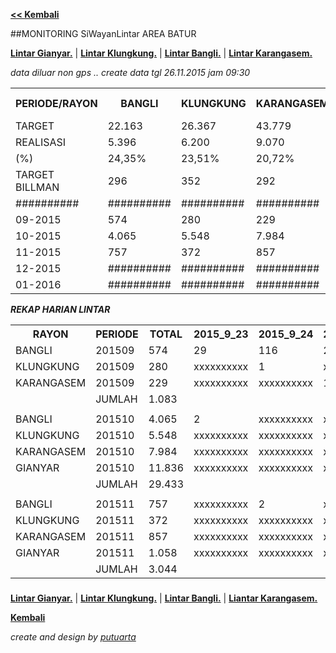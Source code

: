 **[<< Kembali](http://areabatur.github.io/3mm.3atur/)**

##MONITORING SiWayanLintar AREA BATUR

**[Lintar Gianyar.](https://github.com/areabatur/3mm.3atur/blob/master/lintar/gia.lintar.112015.markdown )** | 
**[Lintar Klungkung.](https://github.com/areabatur/3mm.3atur/blob/master/lintar/klk.lintar.112015.markdown )** | 
**[Lintar Bangli.](https://github.com/areabatur/3mm.3atur/blob/master/lintar/ban.lintar.112015.markdown )** | 
**[Lintar Karangasem.](https://github.com/areabatur/3mm.3atur/blob/master/lintar/kar.lintar.112015.markdown )**

_data diluar non gps .. create data tgl 26.11.2015 jam 09:30_


<table><tbody><tr><th>PERIODE/RAYON</th><th>BANGLI</th><th>KLUNGKUNG</th><th>KARANGASEM</th><th>GIANYAR</th><th> AREA BATUR </th></tr><tr><td>TARGET</td><td>22.163</td><td>26.367</td><td>43.779</td><td>55.792</td><td> 148.101 </td></tr><tr><td>REALISASI</td><td> 5.396 </td><td> 6.200 </td><td> 9.070 </td><td> 12.894 </td><td> 33.560 </td></tr><tr><td>(%)</td><td>24,35%</td><td>23,51%</td><td>20,72%</td><td>23,11%</td><td>22,66%</td></tr><tr><td>TARGET BILLMAN</td><td>296</td><td>352</td><td>292</td><td>259</td><td> 1.199 </td></tr><tr><td>##########</td><td>##########</td><td>##########</td><td>##########</td><td>##########</td><td>##########</td></tr><tr><td>09-2015</td><td> 574 </td><td> 280 </td><td> 229 </td><td>##########</td><td> 1.083 </td></tr><tr><td>10-2015</td><td> 4.065 </td><td> 5.548 </td><td> 7.984 </td><td> 11.836 </td><td> 29.433 </td></tr><tr><td>11-2015</td><td> 757 </td><td> 372 </td><td> 857 </td><td> 1.058 </td><td> 3.044 </td></tr><tr><td>12-2015</td><td>##########</td><td>##########</td><td>##########</td><td>##########</td><td>##########</td></tr><tr><td>01-2016</td><td>##########</td><td>##########</td><td>##########</td><td>##########</td><td>##########</td></tr></tbody></table>

***REKAP HARIAN LINTAR***

<table><tbody><tr><th>RAYON</th><th>PERIODE</th><th>TOTAL</th><th>2015_9_23</th><th>2015_9_24</th><th>2015_9_25</th><th>2015_9_26</th><th>2015_9_30</th><th>2015_10_1</th><th>2015_10_12</th><th>2015_10_13</th><th>2015_10_14</th><th>2015_10_15</th><th>2015_10_16</th><th>2015_10_17</th><th>2015_10_19</th><th>2015_10_20</th><th>2015_10_21</th><th>2015_10_22</th><th>2015_10_23</th><th>2015_10_24</th><th>2015_10_25</th><th>2015_10_26</th><th>2015_10_27</th><th>2015_10_28</th><th>2015_10_29</th><th>2015_10_30</th><th>2015_10_31</th><th>2015_11_1</th><th>2015_11_2</th><th>2015_11_3</th><th>2015_11_4</th><th>2015_11_5</th><th>2015_11_6</th><th>2015_11_7</th><th>2015_11_8</th><th>2015_11_19</th><th>2015_11_10</th><th>2015_11_11</th><th>2015_11_12</th><th>2015_11_13</th><th>2015_11_14</th><th>2015_11_15</th><th>2015_11_16</th><th>2015_11_17</th><th>2015_11_18</th><th>2015_11_9</th><th>2015_11_20</th><th>2015_11_21</th><th>2015_11_22</th><th>2015_11_23</th><th>2015_11_24</th><th>2015_11_25</th><th>2015_11_26</th></tr><tr><td>BANGLI</td><td>201509</td><td> 574 </td><td> 29 </td><td> 116 </td><td> 22 </td><td> xxxxxxxxxx </td><td> 1 </td><td> xxxxxxxxxx </td><td> 145 </td><td> 39 </td><td> 36 </td><td> 21 </td><td> 93 </td><td> 72 </td><td> xxxxxxxxxx </td><td> xxxxxxxxxx </td><td> xxxxxxxxxx </td><td> xxxxxxxxxx </td><td> xxxxxxxxxx </td><td> xxxxxxxxxx </td><td> xxxxxxxxxx </td><td> xxxxxxxxxx </td><td> xxxxxxxxxx </td><td> xxxxxxxxxx </td><td> xxxxxxxxxx </td><td> xxxxxxxxxx </td><td> xxxxxxxxxx </td><td> xxxxxxxxxx </td><td> xxxxxxxxxx </td><td> xxxxxxxxxx </td><td> xxxxxxxxxx </td><td> xxxxxxxxxx </td><td> xxxxxxxxxx </td><td> xxxxxxxxxx </td><td> xxxxxxxxxx </td><td> xxxxxxxxxx </td><td> xxxxxxxxxx </td><td> xxxxxxxxxx </td><td> xxxxxxxxxx </td><td> xxxxxxxxxx </td><td> xxxxxxxxxx </td><td> xxxxxxxxxx </td><td> xxxxxxxxxx </td><td> xxxxxxxxxx </td><td> xxxxxxxxxx </td><td> xxxxxxxxxx </td><td> xxxxxxxxxx </td><td> xxxxxxxxxx </td><td> xxxxxxxxxx </td><td> xxxxxxxxxx </td><td> xxxxxxxxxx </td><td> xxxxxxxxxx </td><td> xxxxxxxxxx </td></tr><tr><td>KLUNGKUNG</td><td>201509</td><td> 280 </td><td> xxxxxxxxxx </td><td> 1 </td><td> xxxxxxxxxx </td><td> xxxxxxxxxx </td><td> xxxxxxxxxx </td><td> 1 </td><td> xxxxxxxxxx </td><td> 50 </td><td> 47 </td><td> 181 </td><td> xxxxxxxxxx </td><td> xxxxxxxxxx </td><td> xxxxxxxxxx </td><td> xxxxxxxxxx </td><td> xxxxxxxxxx </td><td> xxxxxxxxxx </td><td> xxxxxxxxxx </td><td> xxxxxxxxxx </td><td> xxxxxxxxxx </td><td> xxxxxxxxxx </td><td> xxxxxxxxxx </td><td> xxxxxxxxxx </td><td> xxxxxxxxxx </td><td> xxxxxxxxxx </td><td> xxxxxxxxxx </td><td> xxxxxxxxxx </td><td> xxxxxxxxxx </td><td> xxxxxxxxxx </td><td> xxxxxxxxxx </td><td> xxxxxxxxxx </td><td> xxxxxxxxxx </td><td> xxxxxxxxxx </td><td> xxxxxxxxxx </td><td> xxxxxxxxxx </td><td> xxxxxxxxxx </td><td> xxxxxxxxxx </td><td> xxxxxxxxxx </td><td> xxxxxxxxxx </td><td> xxxxxxxxxx </td><td> xxxxxxxxxx </td><td> xxxxxxxxxx </td><td> xxxxxxxxxx </td><td> xxxxxxxxxx </td><td> xxxxxxxxxx </td><td> xxxxxxxxxx </td><td> xxxxxxxxxx </td><td> xxxxxxxxxx </td><td> xxxxxxxxxx </td><td> xxxxxxxxxx </td><td> xxxxxxxxxx </td><td> xxxxxxxxxx </td></tr><tr><td>KARANGASEM</td><td>201509</td><td> 229 </td><td> xxxxxxxxxx </td><td> xxxxxxxxxx </td><td> 1 </td><td> xxxxxxxxxx </td><td> xxxxxxxxxx </td><td> xxxxxxxxxx </td><td> 24 </td><td> 32 </td><td> 38 </td><td> 72 </td><td> 24 </td><td> 25 </td><td> 7 </td><td> 6 </td><td> xxxxxxxxxx </td><td> xxxxxxxxxx </td><td> xxxxxxxxxx </td><td> xxxxxxxxxx </td><td> xxxxxxxxxx </td><td> xxxxxxxxxx </td><td> xxxxxxxxxx </td><td> xxxxxxxxxx </td><td> xxxxxxxxxx </td><td> xxxxxxxxxx </td><td> xxxxxxxxxx </td><td> xxxxxxxxxx </td><td> xxxxxxxxxx </td><td> xxxxxxxxxx </td><td> xxxxxxxxxx </td><td> xxxxxxxxxx </td><td> xxxxxxxxxx </td><td> xxxxxxxxxx </td><td> xxxxxxxxxx </td><td> xxxxxxxxxx </td><td> xxxxxxxxxx </td><td> xxxxxxxxxx </td><td> xxxxxxxxxx </td><td> xxxxxxxxxx </td><td> xxxxxxxxxx </td><td> xxxxxxxxxx </td><td> xxxxxxxxxx </td><td> xxxxxxxxxx </td><td> xxxxxxxxxx </td><td> xxxxxxxxxx </td><td> xxxxxxxxxx </td><td> xxxxxxxxxx </td><td> xxxxxxxxxx </td><td> xxxxxxxxxx </td><td> xxxxxxxxxx </td><td> xxxxxxxxxx </td><td> xxxxxxxxxx </td></tr><tr><td> </td><td>JUMLAH</td><td> 1.083 </td><td> </td><td> </td><td> </td><td> </td><td> </td><td> </td><td> </td><td> </td><td> </td><td> </td><td> </td><td> </td><td> </td><td> </td><td> </td><td> </td><td> </td><td> </td><td> </td><td> </td><td> </td><td> </td><td> </td><td> </td><td> </td><td> </td><td> </td><td> </td><td> </td><td> </td><td> </td><td> </td><td> </td><td> </td><td> </td><td> </td><td> </td><td> </td><td> </td><td> </td><td> </td><td> </td><td> </td><td> </td><td> </td><td> </td><td> </td><td> </td><td> </td><td> </td><td> </td></tr><tr><td> </td><td> </td><td> </td><td> </td><td> </td><td> </td><td> </td><td> </td><td> </td><td> </td><td> </td><td> </td><td> </td><td> </td><td> </td><td> </td><td> </td><td> </td><td> </td><td> </td><td> </td><td> </td><td> </td><td> </td><td> </td><td> </td><td> </td><td> </td><td> </td><td> </td><td> </td><td> </td><td> </td><td> </td><td> </td><td> </td><td> </td><td> </td><td> </td><td> </td><td> </td><td> </td><td> </td><td> </td><td> </td><td> </td><td> </td><td> </td><td> </td><td> </td><td> </td><td> </td><td> </td><td> </td></tr><tr><td>BANGLI</td><td>201510</td><td> 4.065 </td><td> 2 </td><td> xxxxxxxxxx </td><td> xxxxxxxxxx </td><td> 2 </td><td> xxxxxxxxxx </td><td> xxxxxxxxxx </td><td> 21 </td><td> xxxxxxxxxx </td><td> xxxxxxxxxx </td><td> xxxxxxxxxx </td><td> 2 </td><td> 5 </td><td> 5 </td><td> 157 </td><td> xxxxxxxxxx </td><td> 54 </td><td> xxxxxxxxxx </td><td> 105 </td><td> 105 </td><td> 99 </td><td> 99 </td><td> 21 </td><td> 29 </td><td> 2 </td><td> 3 </td><td> 4 </td><td> 36 </td><td> xxxxxxxxxx </td><td> 32 </td><td> 139 </td><td> 294 </td><td> 230 </td><td> 190 </td><td> 304 </td><td> 429 </td><td> 9 </td><td> 226 </td><td> 77 </td><td> 210 </td><td> xxxxxxxxxx </td><td> 199 </td><td> 129 </td><td> 129 </td><td> 275 </td><td> 391 </td><td> 51 </td><td> xxxxxxxxxx </td><td> xxxxxxxxxx </td><td> xxxxxxxxxx </td><td> xxxxxxxxxx </td><td> xxxxxxxxxx </td></tr><tr><td>KLUNGKUNG</td><td>201510</td><td> 5.548 </td><td> xxxxxxxxxx </td><td> xxxxxxxxxx </td><td> xxxxxxxxxx </td><td> xxxxxxxxxx </td><td> xxxxxxxxxx </td><td> xxxxxxxxxx </td><td> xxxxxxxxxx </td><td> 4 </td><td> 1 </td><td> 31 </td><td> 133 </td><td> xxxxxxxxxx </td><td> 35 </td><td> xxxxxxxxxx </td><td> 52 </td><td> xxxxxxxxxx </td><td> xxxxxxxxxx </td><td> 3 </td><td> 5 </td><td> xxxxxxxxxx </td><td> xxxxxxxxxx </td><td> xxxxxxxxxx </td><td> 1 </td><td> xxxxxxxxxx </td><td> xxxxxxxxxx </td><td> xxxxxxxxxx </td><td> xxxxxxxxxx </td><td> 5 </td><td> 94 </td><td> 377 </td><td> 521 </td><td> 197 </td><td> 222 </td><td> 319 </td><td> 229 </td><td> 137 </td><td> 120 </td><td> 301 </td><td> 563 </td><td> 73 </td><td> 444 </td><td> 388 </td><td> 415 </td><td> 262 </td><td> 497 </td><td> 119 </td><td> xxxxxxxxxx </td><td> xxxxxxxxxx </td><td> xxxxxxxxxx </td><td> xxxxxxxxxx </td><td> xxxxxxxxxx </td></tr><tr><td>KARANGASEM</td><td>201510</td><td> 7.984 </td><td> xxxxxxxxxx </td><td> xxxxxxxxxx </td><td> xxxxxxxxxx </td><td> xxxxxxxxxx </td><td> xxxxxxxxxx </td><td> xxxxxxxxxx </td><td> xxxxxxxxxx </td><td> xxxxxxxxxx </td><td> xxxxxxxxxx </td><td> xxxxxxxxxx </td><td> xxxxxxxxxx </td><td> xxxxxxxxxx </td><td> 5 </td><td> 1 </td><td> 2 </td><td> 11 </td><td> 2 </td><td> 105 </td><td> 113 </td><td> 7 </td><td> 86 </td><td> 27 </td><td> 74 </td><td> 11 </td><td> 38 </td><td> 4 </td><td> 4 </td><td> 106 </td><td> 179 </td><td> 418 </td><td> 368 </td><td> 287 </td><td> 231 </td><td> 377 </td><td> 377 </td><td> 153 </td><td> 278 </td><td> 426 </td><td> 561 </td><td> 576 </td><td> 608 </td><td> 585 </td><td> 463 </td><td> 577 </td><td> 500 </td><td> 424 </td><td> xxxxxxxxxx </td><td> xxxxxxxxxx </td><td> xxxxxxxxxx </td><td> xxxxxxxxxx </td><td> xxxxxxxxxx </td></tr><tr><td>GIANYAR</td><td>201510</td><td> 11.836 </td><td> xxxxxxxxxx </td><td> xxxxxxxxxx </td><td> xxxxxxxxxx </td><td> xxxxxxxxxx </td><td> xxxxxxxxxx </td><td> xxxxxxxxxx </td><td> xxxxxxxxxx </td><td> xxxxxxxxxx </td><td> xxxxxxxxxx </td><td> xxxxxxxxxx </td><td> xxxxxxxxxx </td><td> xxxxxxxxxx </td><td> xxxxxxxxxx </td><td> 1 </td><td> xxxxxxxxxx </td><td> 3 </td><td> xxxxxxxxxx </td><td> 77 </td><td> 28 </td><td> 26 </td><td> 8 </td><td> 12 </td><td> 4 </td><td> 5 </td><td> 4 </td><td> 6 </td><td> 1 </td><td> </td><td> 29 </td><td> 87 </td><td> 56 </td><td> 79 </td><td> 17 </td><td> 829 </td><td> 781 </td><td> 833 </td><td> 1.111 </td><td> 1.453 </td><td> 1.104 </td><td> 313 </td><td> 1.180 </td><td> 897 </td><td> 1.083 </td><td> 530 </td><td> 753 </td><td> 526 </td><td> xxxxxxxxxx </td><td> xxxxxxxxxx </td><td> xxxxxxxxxx </td><td> xxxxxxxxxx </td><td> xxxxxxxxxx </td></tr><tr><td> </td><td>JUMLAH</td><td> 29.433 </td><td> </td><td> </td><td> </td><td> </td><td> </td><td> </td><td> </td><td> </td><td> </td><td> </td><td> </td><td> </td><td> </td><td> </td><td> </td><td> </td><td> </td><td> </td><td> </td><td> </td><td> </td><td> </td><td> </td><td> </td><td> </td><td> </td><td> </td><td> </td><td> </td><td> </td><td> </td><td> </td><td> </td><td> </td><td> </td><td> </td><td> </td><td> </td><td> </td><td> </td><td> </td><td> </td><td> </td><td> </td><td> </td><td> </td><td> </td><td> </td><td> </td><td> </td><td> </td></tr><tr><td> </td><td> </td><td> </td><td> </td><td> </td><td> </td><td> </td><td> </td><td> </td><td> </td><td> </td><td> </td><td> </td><td> </td><td> </td><td> </td><td> </td><td> </td><td> </td><td> </td><td> </td><td> </td><td> </td><td> </td><td> </td><td> </td><td> </td><td> </td><td> </td><td> </td><td> </td><td> </td><td> </td><td> </td><td> </td><td> </td><td> </td><td> </td><td> </td><td> </td><td> </td><td> </td><td> </td><td> </td><td> </td><td> </td><td> </td><td> </td><td> </td><td> </td><td> </td><td> </td><td> </td><td> </td></tr><tr><td>BANGLI</td><td>201511</td><td> 757 </td><td> xxxxxxxxxx </td><td> 2 </td><td> xxxxxxxxxx </td><td> xxxxxxxxxx </td><td> xxxxxxxxxx </td><td> xxxxxxxxxx </td><td> xxxxxxxxxx </td><td> xxxxxxxxxx </td><td> xxxxxxxxxx </td><td> xxxxxxxxxx </td><td> xxxxxxxxxx </td><td> xxxxxxxxxx </td><td> xxxxxxxxxx </td><td> xxxxxxxxxx </td><td> xxxxxxxxxx </td><td> 1 </td><td> xxxxxxxxxx </td><td> 1 </td><td> 1 </td><td> 3 </td><td> xxxxxxxxxx </td><td> xxxxxxxxxx </td><td> xxxxxxxxxx </td><td> xxxxxxxxxx </td><td> xxxxxxxxxx </td><td> xxxxxxxxxx </td><td> xxxxxxxxxx </td><td> xxxxxxxxxx </td><td> xxxxxxxxxx </td><td> xxxxxxxxxx </td><td> xxxxxxxxxx </td><td> xxxxxxxxxx </td><td> xxxxxxxxxx </td><td> xxxxxxxxxx </td><td> xxxxxxxxxx </td><td> xxxxxxxxxx </td><td> xxxxxxxxxx </td><td> xxxxxxxxxx </td><td> xxxxxxxxxx </td><td> xxxxxxxxxx </td><td> xxxxxxxxxx </td><td> xxxxxxxxxx </td><td> xxxxxxxxxx </td><td> xxxxxxxxxx </td><td> xxxxxxxxxx </td><td> xxxxxxxxxx </td><td> 168 </td><td> 191 </td><td> 244 </td><td> 128 </td><td> 18 </td></tr><tr><td>KLUNGKUNG</td><td>201511</td><td> 372 </td><td> xxxxxxxxxx </td><td> xxxxxxxxxx </td><td> xxxxxxxxxx </td><td> xxxxxxxxxx </td><td> xxxxxxxxxx </td><td> xxxxxxxxxx </td><td> xxxxxxxxxx </td><td> xxxxxxxxxx </td><td> xxxxxxxxxx </td><td> xxxxxxxxxx </td><td> xxxxxxxxxx </td><td> xxxxxxxxxx </td><td> xxxxxxxxxx </td><td> xxxxxxxxxx </td><td> xxxxxxxxxx </td><td> xxxxxxxxxx </td><td> xxxxxxxxxx </td><td> xxxxxxxxxx </td><td> xxxxxxxxxx </td><td> xxxxxxxxxx </td><td> xxxxxxxxxx </td><td> xxxxxxxxxx </td><td> xxxxxxxxxx </td><td> xxxxxxxxxx </td><td> xxxxxxxxxx </td><td> xxxxxxxxxx </td><td> xxxxxxxxxx </td><td> xxxxxxxxxx </td><td> xxxxxxxxxx </td><td> xxxxxxxxxx </td><td> xxxxxxxxxx </td><td> xxxxxxxxxx </td><td> xxxxxxxxxx </td><td> xxxxxxxxxx </td><td> xxxxxxxxxx </td><td> xxxxxxxxxx </td><td> xxxxxxxxxx </td><td> xxxxxxxxxx </td><td> xxxxxxxxxx </td><td> xxxxxxxxxx </td><td> xxxxxxxxxx </td><td> xxxxxxxxxx </td><td> xxxxxxxxxx </td><td> xxxxxxxxxx </td><td> 3 </td><td> 1 </td><td> 11 </td><td> 84 </td><td> 124 </td><td> 130 </td><td> 19 </td></tr><tr><td>KARANGASEM</td><td>201511</td><td> 857 </td><td> xxxxxxxxxx </td><td> xxxxxxxxxx </td><td> xxxxxxxxxx </td><td> xxxxxxxxxx </td><td> xxxxxxxxxx </td><td> xxxxxxxxxx </td><td> xxxxxxxxxx </td><td> xxxxxxxxxx </td><td> xxxxxxxxxx </td><td> xxxxxxxxxx </td><td> xxxxxxxxxx </td><td> xxxxxxxxxx </td><td> xxxxxxxxxx </td><td> xxxxxxxxxx </td><td> xxxxxxxxxx </td><td> xxxxxxxxxx </td><td> xxxxxxxxxx </td><td> 2 </td><td> xxxxxxxxxx </td><td> xxxxxxxxxx </td><td> xxxxxxxxxx </td><td> xxxxxxxxxx </td><td> xxxxxxxxxx </td><td> xxxxxxxxxx </td><td> xxxxxxxxxx </td><td> xxxxxxxxxx </td><td> xxxxxxxxxx </td><td> xxxxxxxxxx </td><td> xxxxxxxxxx </td><td> xxxxxxxxxx </td><td> xxxxxxxxxx </td><td> xxxxxxxxxx </td><td> xxxxxxxxxx </td><td> xxxxxxxxxx </td><td> xxxxxxxxxx </td><td> xxxxxxxxxx </td><td> xxxxxxxxxx </td><td> xxxxxxxxxx </td><td> xxxxxxxxxx </td><td> xxxxxxxxxx </td><td> xxxxxxxxxx </td><td> xxxxxxxxxx </td><td> xxxxxxxxxx </td><td> xxxxxxxxxx </td><td> 4 </td><td> 14 </td><td> 279 </td><td> 313 </td><td> 192 </td><td> 50 </td><td> 3 </td></tr><tr><td>GIANYAR</td><td>201511</td><td> 1.058 </td><td> xxxxxxxxxx </td><td> xxxxxxxxxx </td><td> xxxxxxxxxx </td><td> xxxxxxxxxx </td><td> xxxxxxxxxx </td><td> xxxxxxxxxx </td><td> xxxxxxxxxx </td><td> xxxxxxxxxx </td><td> xxxxxxxxxx </td><td> xxxxxxxxxx </td><td> xxxxxxxxxx </td><td> xxxxxxxxxx </td><td> xxxxxxxxxx </td><td> xxxxxxxxxx </td><td> xxxxxxxxxx </td><td> xxxxxxxxxx </td><td> xxxxxxxxxx </td><td> xxxxxxxxxx </td><td> xxxxxxxxxx </td><td> xxxxxxxxxx </td><td> xxxxxxxxxx </td><td> xxxxxxxxxx </td><td> xxxxxxxxxx </td><td> xxxxxxxxxx </td><td> xxxxxxxxxx </td><td> xxxxxxxxxx </td><td> xxxxxxxxxx </td><td> xxxxxxxxxx </td><td> xxxxxxxxxx </td><td> xxxxxxxxxx </td><td> xxxxxxxxxx </td><td> xxxxxxxxxx </td><td> xxxxxxxxxx </td><td> xxxxxxxxxx </td><td> xxxxxxxxxx </td><td> xxxxxxxxxx </td><td> xxxxxxxxxx </td><td> xxxxxxxxxx </td><td> xxxxxxxxxx </td><td> xxxxxxxxxx </td><td> xxxxxxxxxx </td><td> xxxxxxxxxx </td><td> xxxxxxxxxx </td><td> xxxxxxxxxx </td><td> xxxxxxxxxx </td><td> xxxxxxxxxx </td><td> 94 </td><td> 328 </td><td> 257 </td><td> 367 </td><td> 12 </td></tr><tr><td> </td><td>JUMLAH</td><td> 3.044 </td><td> </td><td> </td><td> </td><td> </td><td> </td><td> </td><td> </td><td> </td><td> </td><td> </td><td> </td><td> </td><td> </td><td> </td><td> </td><td> </td><td> </td><td> </td><td> </td><td> </td><td> </td><td> </td><td> </td><td> </td><td> </td><td> </td><td> </td><td> </td><td> </td><td> </td><td> </td><td> </td><td> </td><td> </td><td> </td><td> </td><td> </td><td> </td><td> </td><td> </td><td> </td><td> </td><td> </td><td> </td><td> </td><td> </td><td> </td><td> </td><td> </td><td> </td><td> </td></tr></tbody></table>

###

**[Lintar Gianyar.](https://github.com/areabatur/3mm.3atur/blob/master/lintar/gia.lintar.112015.markdown )** | 
**[Lintar Klungkung.](https://github.com/areabatur/3mm.3atur/blob/master/lintar/klk.lintar.112015.markdown )** | 
**[Lintar Bangli.](https://github.com/areabatur/3mm.3atur/blob/master/lintar/ban.lintar.112015.markdown )** | 
**[Liantar Karangasem.](https://github.com/areabatur/3mm.3atur/blob/master/lintar/kar.lintar.112015.markdown )**

**[Kembali](http://areabatur.github.io/3mm.3atur/)**

_create and design by [putuarta](mailto:putuarta@gmail.com)_


